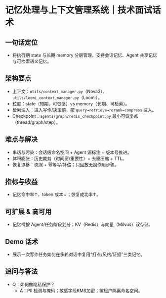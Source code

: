 # 记忆处理与上下文管理系统｜技术面试话术

## 一句话定位
- 将执行期 state 与长期 memory 分层管理，支持会话记忆、Agent 共享记忆与可检索语义记忆。

## 架构要点
- 上下文：`utils/context_manager.py`（Nova3）、`utils/loomi_context_manager.py`（Loomi）。
- 粒度：state（短期、可恢复）vs memory（长期、可检索）。
- 检索注入：进入写作/决策前，按 `query→retrieve→rerank→compress` 注入。
- Checkpoint：`agents/graph/redis_checkpoint.py` 最小可恢复点（thread/graph/step）。

## 难点与解决
- 串话与污染：会话级命名空间 + Agent 源标注 + 版本号推进。
- 体积膨胀：历史裁剪（时间窗/重要性）+ 去重压缩 + TTL。
- 恢复漂移：快照 + 幂等写/补偿；只回放无副作用步骤。

## 指标与收益
- 记忆命中率↑，token 成本↓；恢复成功率↑。

## 可扩展 & 高可用
- 记忆桶按 Agent/任务阶段划分；KV（Redis）与向量（Milvus）双存储。

## Demo 话术
- 展示一次写作任务如何在多轮对话中复用“打点/风格/证据”三类记忆。

## 追问与答法
- Q：如何做隐私保护？
  - A：PII 检测与掩码；敏感字段KMS加密；按租户隔离命名空间。
